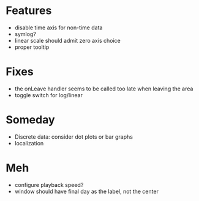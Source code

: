 
# Features

*   disable time axis for non-time data
*   symlog?
*   linear scale should admit zero axis choice
*   proper tooltip

# Fixes

*   the onLeave handler seems to be called too late when leaving the area
*   toggle switch for log/linear

# Someday

*   Discrete data: consider dot plots or bar graphs
*   localization

# Meh

*   configure playback speed?
*   window should have final day as the label, not the center
